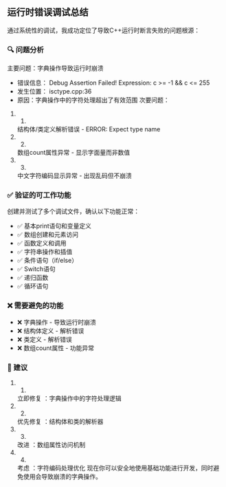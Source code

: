 ## 运行时错误调试总结
通过系统性的调试，我成功定位了导致C++运行时断言失败的问题根源：

### 🔍 问题分析
主要问题：字典操作导致运行时崩溃

- 错误信息： Debug Assertion Failed! Expression: c >= -1 && c <= 255
- 发生位置： isctype.cpp:36
- 原因：字典操作中的字符处理超出了有效范围
次要问题：

1. 1.
   结构体/类定义解析错误 - ERROR: Expect type name
2. 2.
   数组count属性异常 - 显示字面量而非数值
3. 3.
   中文字符编码显示异常 - 出现乱码但不崩溃
### ✅ 验证的可工作功能
创建并测试了多个调试文件，确认以下功能正常：

- ✅ 基本print语句和变量定义
- ✅ 数组创建和元素访问
- ✅ 函数定义和调用
- ✅ 字符串操作和插值
- ✅ 条件语句（if/else）
- ✅ Switch语句
- ✅ 递归函数
- ✅ 循环语句
### ❌ 需要避免的功能
- ❌ 字典操作 - 导致运行时崩溃
- ❌ 结构体定义 - 解析错误
- ❌ 类定义 - 解析错误
- ❌ 数组count属性 - 功能异常
### 📝 建议
1. 1.
   立即修复 ：字典操作中的字符处理逻辑
2. 2.
   优先修复 ：结构体和类的解析器
3. 3.
   改进 ：数组属性访问机制
4. 4.
   考虑 ：字符编码处理优化
现在你可以安全地使用基础功能进行开发，同时避免使用会导致崩溃的字典操作。